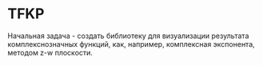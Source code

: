 # TFKP
Начальная задача - создать библиотеку для визуализации результата комплекснозначных функций, как, например, комплексная экспонента, методом z-w плоскости.
